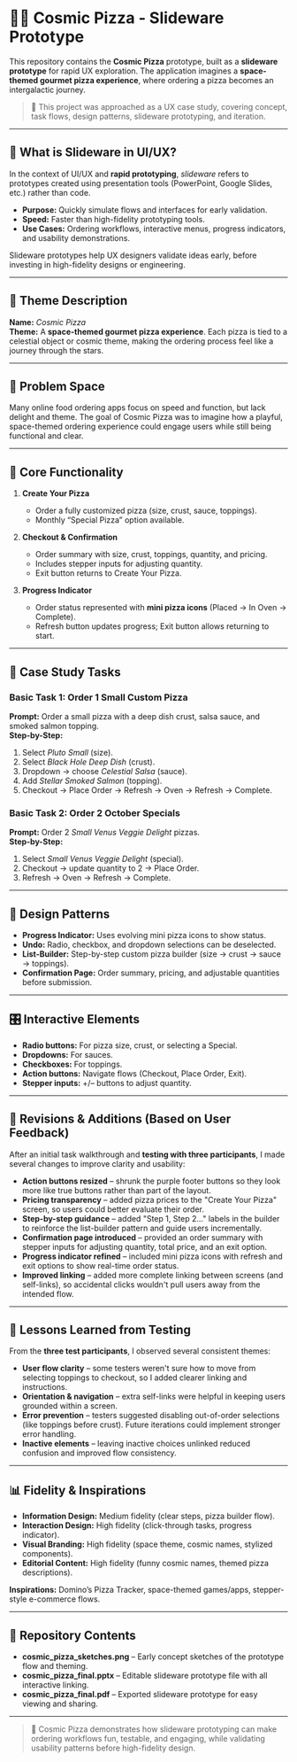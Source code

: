 # 🍕🌌 Cosmic Pizza - Slideware Prototype  

This repository contains the **Cosmic Pizza** prototype, built as a **slideware prototype** for rapid UX exploration. The application imagines a **space-themed gourmet pizza experience**, where ordering a pizza becomes an intergalactic journey.  

> 📌 This project was approached as a UX case study, covering concept, task flows, design patterns, slideware prototyping, and iteration.  

---

## 📝 What is Slideware in UI/UX?  

In the context of UI/UX and **rapid prototyping**, *slideware* refers to prototypes created using presentation tools (PowerPoint, Google Slides, etc.) rather than code.  

- **Purpose:** Quickly simulate flows and interfaces for early validation.  
- **Speed:** Faster than high-fidelity prototyping tools.  
- **Use Cases:** Ordering workflows, interactive menus, progress indicators, and usability demonstrations.  

Slideware prototypes help UX designers validate ideas early, before investing in high-fidelity designs or engineering.  

---

## 🚀 Theme Description  

**Name:** *Cosmic Pizza*  
**Theme:** A **space-themed gourmet pizza experience**. Each pizza is tied to a celestial object or cosmic theme, making the ordering process feel like a journey through the stars.  

---

## 🎨 Problem Space  

Many online food ordering apps focus on speed and function, but lack delight and theme. The goal of Cosmic Pizza was to imagine how a playful, space-themed ordering experience could engage users while still being functional and clear.  

---

## 🎯 Core Functionality  

1. **Create Your Pizza**  
   - Order a fully customized pizza (size, crust, sauce, toppings).  
   - Monthly “Special Pizza” option available.  

2. **Checkout & Confirmation**  
   - Order summary with size, crust, toppings, quantity, and pricing.  
   - Includes stepper inputs for adjusting quantity.  
   - Exit button returns to Create Your Pizza.  

3. **Progress Indicator**  
   - Order status represented with **mini pizza icons** (Placed → In Oven → Complete).  
   - Refresh button updates progress; Exit button allows returning to start.  

---

## 📖 Case Study Tasks  

### **Basic Task 1:** Order 1 Small Custom Pizza  
**Prompt:** Order a small pizza with a deep dish crust, salsa sauce, and smoked salmon topping.  
**Step-by-Step:**  
1. Select *Pluto Small* (size).  
2. Select *Black Hole Deep Dish* (crust).  
3. Dropdown → choose *Celestial Salsa* (sauce).  
4. Add *Stellar Smoked Salmon* (topping).  
5. Checkout → Place Order → Refresh → Oven → Refresh → Complete.  

### **Basic Task 2:** Order 2 October Specials  
**Prompt:** Order 2 *Small Venus Veggie Delight* pizzas.  
**Step-by-Step:**  
1. Select *Small Venus Veggie Delight* (special).  
2. Checkout → update quantity to 2 → Place Order.  
3. Refresh → Oven → Refresh → Complete.  

---

## 🧩 Design Patterns  

- **Progress Indicator:** Uses evolving mini pizza icons to show status.  
- **Undo:** Radio, checkbox, and dropdown selections can be deselected.  
- **List-Builder:** Step-by-step custom pizza builder (size → crust → sauce → toppings).  
- **Confirmation Page:** Order summary, pricing, and adjustable quantities before submission.  

---

## 🎛 Interactive Elements  

- **Radio buttons:** For pizza size, crust, or selecting a Special.  
- **Dropdowns:** For sauces.  
- **Checkboxes:** For toppings.  
- **Action buttons:** Navigate flows (Checkout, Place Order, Exit).  
- **Stepper inputs:** +/– buttons to adjust quantity.  

---

## 🔄 Revisions & Additions (Based on User Feedback)  

After an initial task walkthrough and **testing with three participants**, I made several changes to improve clarity and usability:  

- **Action buttons resized** – shrunk the purple footer buttons so they look more like true buttons rather than part of the layout.  
- **Pricing transparency** – added pizza prices to the "Create Your Pizza" screen, so users could better evaluate their order.  
- **Step-by-step guidance** – added "Step 1, Step 2…" labels in the builder to reinforce the list-builder pattern and guide users incrementally.  
- **Confirmation page introduced** – provided an order summary with stepper inputs for adjusting quantity, total price, and an exit option.  
- **Progress indicator refined** – included mini pizza icons with refresh and exit options to show real-time order status.  
- **Improved linking** – added more complete linking between screens (and self-links), so accidental clicks wouldn't pull users away from the intended flow.  

---

## 👥 Lessons Learned from Testing  

From the **three test participants**, I observed several consistent themes:  

- **User flow clarity** – some testers weren't sure how to move from selecting toppings to checkout, so I added clearer linking and instructions.  
- **Orientation & navigation** – extra self-links were helpful in keeping users grounded within a screen.  
- **Error prevention** – testers suggested disabling out-of-order selections (like toppings before crust). Future iterations could implement stronger error handling.  
- **Inactive elements** – leaving inactive choices unlinked reduced confusion and improved flow consistency.  

---

## 📊 Fidelity & Inspirations  

- **Information Design:** Medium fidelity (clear steps, pizza builder flow).  
- **Interaction Design:** High fidelity (click-through tasks, progress indicator).  
- **Visual Branding:** High fidelity (space theme, cosmic names, stylized components).  
- **Editorial Content:** High fidelity (funny cosmic names, themed pizza descriptions).  

**Inspirations:** Domino’s Pizza Tracker, space-themed games/apps, stepper-style e-commerce flows.  

---

## 📂 Repository Contents  

- **cosmic_pizza_sketches.png** – Early concept sketches of the prototype flow and theming.
- **cosmic_pizza_final.pptx** – Editable slideware prototype file with all interactive linking.
- **cosmic_pizza_final.pdf** – Exported slideware prototype for easy viewing and sharing.  

---

> 📌 Cosmic Pizza demonstrates how slideware prototyping can make ordering workflows fun, testable, and engaging, while validating usability patterns before high-fidelity design. 
